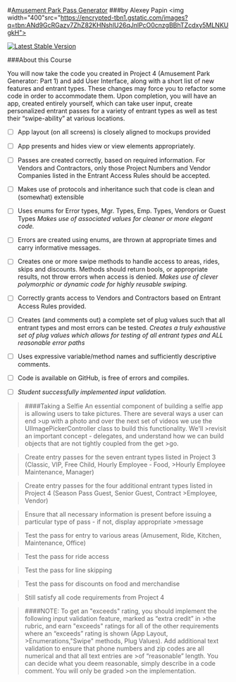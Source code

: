#[Amusement Park Pass Generator](https://teamtreehouse.com/projects/amusement-park-pass-generator-part-2)
###by Alexey Papin
<img width="400"src="https://encrypted-tbn1.gstatic.com/images?q=tbn:ANd9GcRGazv7ZhZ82KHNshlU26qJnlPcO0cnzgBBhTZcdxy5MLNKUgkH">

[![Latest Stable Version](https://poser.pugx.org/edward/aaa/v/stable)](https://packagist.org/packages/edward/aaa)

###About this Course

You will now take the code you created in Project 4 (Amusement Park Generator: Part 1) and add User Interface, along with a short list of new features and entrant types. These changes may force you to refactor some code in order to accommodate them.
Upon completion, you will have an app, created entirely yourself, which can take user input, create personalized entrant passes for a variety of entrant types as well as test their “swipe-ability” at various locations.

- [ ] App layout (on all screens) is closely aligned to mockups provided
- [ ] App presents and hides view or view elements appropriately.
- [ ] Passes are created correctly, based on required information. For Vendors and Contractors, only those Project Numbers and Vendor Companies listed in the Entrant Access Rules should be accepted.
- [ ] Makes use of protocols and inheritance such that code is clean and (somewhat) extensible
- [ ] Uses enums for Error types, Mgr. Types, Emp. Types, Vendors or Guest Types
*Makes use of associated values for cleaner or more elegant code.*
- [ ] Errors are created using enums, are thrown at appropriate times and carry informative messages.
- [ ] Creates one or more swipe methods to handle access to areas, rides, skips and discounts. Methods should return bools, or appropriate results, not throw errors when access is denied.
*Makes use of clever polymorphic or dynamic code for highly reusable swiping.*
- [ ] Correctly grants access to Vendors and Contractors based on Entrant Access Rules provided.
- [ ] Creates (and comments out) a complete set of plug values such that all entrant types and most errors can be tested.
*Creates a truly exhaustive set of plug values which allows for testing of all entrant types and ALL reasonable error paths*
- [ ] Uses expressive variable/method names and sufficiently descriptive comments.
- [ ] Code is available on GitHub, is free of errors and compiles.
- [ ] *Student successfully implemented input validation.*
 

>####Taking a Selfie
>An essential component of building a selfie app is allowing users to take pictures. There are several ways a user can end >up with a photo and over the next set of videos we use the UIImagePickerController class to build this functionality. We'll >revisit an important concept - delegates, and understand how we can build objects that are not tightly coupled from the get >go.

>Create entry passes for the seven entrant types listed in Project 3 (Classic, VIP, Free Child, Hourly Employee - Food, >Hourly Employee Maintenance, Manager)

>Create entry passes for the four additional entrant types listed in Project 4 (Season Pass Guest, Senior Guest, Contract >Employee, Vendor)

>Ensure that all necessary information is present before issuing a particular type of pass - if not, display appropriate >message

>Test the pass for entry to various areas (Amusement, Ride, Kitchen, Maintenance, Office)

>Test the pass for ride access

>Test the pass for line skipping

>Test the pass for discounts on food and merchandise

>Still satisfy all code requirements from Project 4

>####NOTE: To get an "exceeds" rating, you should implement the following input validation feature, marked as “extra credit” in >the rubric, and earn "exceeds" ratings for all of the other requirements where an “exceeds” rating is shown (App Layout, >Enumerations,"Swipe" methods, Plug Values).
>Add additional text validation to ensure that phone numbers and zip codes are all numerical and that all text entries are >of “reasonable” length. You can decide what you deem reasonable, simply describe in a code comment. You will only be graded >on the implementation.

